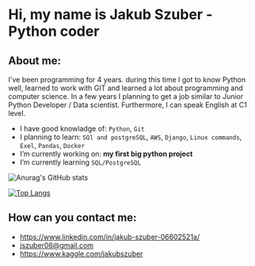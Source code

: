 # Hi, my name is Jakub Szuber - Python coder

## About me:
I've been programming for 4 years. during this time I got to know Python well, learned to work with GIT and learned a lot about programming and computer science. 
In a few years I planning to get a job similar to Junior Python Developer / Data scientist. Furthermore, I can speak English at C1 level.

- I have good knowladge of: `Python`, `Git`
- I planning to learn: `SQl and postgreSQL`, `AWS`, `Django`, `Linux commands`, `Exel`, `Pandas`, `Docker` 
- I’m currently working on: **my first big python project**
- I’m currently learning `SQL/PostgreSQL`

![Anurag's GitHub stats](https://github-readme-stats.vercel.app/api?username=JakubSzuber&show_icons=true&theme=gotham) 
<!--to change the color to white: theme=default-->

[![Top Langs](https://github-readme-stats.vercel.app/api/top-langs/?username=JakubSzuber&layout=compact)](https://github.com/JakubSzuber/github-readme-stats)


## How can you contact me:
- https://www.linkedin.com/in/jakub-szuber-06602521a/
- jszuber06@gmail.com
- https://www.kaggle.com/jakubszuber

